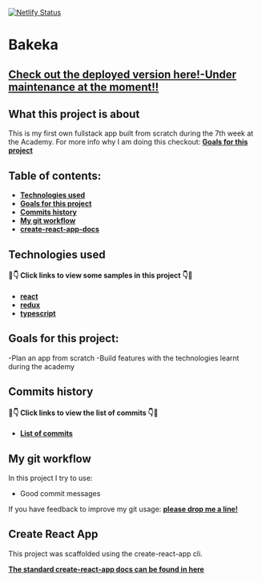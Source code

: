 
[![Netlify Status](https://api.netlify.com/api/v1/badges/1c7d7eac-27e6-402f-987b-fe2425e5d3e4/deploy-status)](https://app.netlify.com/sites/bakeka/deploys)

# Bakeka 
## [Check out the deployed version here!-Under maintenance at the moment!!](https://bakeka.netlify.com)
## What this project is about

This is my first own fullstack app built from scratch during the 7th week at the Academy. For more info why I am doing this checkout: **[Goals for this project](#goals-for-this-project)**

## Table of contents:

- **[Technologies used](#technologies-used)**
- **[Goals for this project](#goals-for-this-project)**
- **[Commits history](#commits-history)**
- **[My git workflow](#my-git-workflow)**
- **[create-react-app-docs](#create-react-app)**

## Technologies used

#### 👀👇 Click links to view some samples in this project 👇👀

- **[react](./src/App.js)**  
- **[redux](.src/reducers/adverts.js)** 
- **[typescript](./src/index.ts)**


## Goals for this project:

-Plan an app from scratch
-Build features with the technologies learnt during the academy 


## Commits history

#### 👀👇 Click links to view the list of commits 👇👀

- **[List of commits](https://github.com/dariosalina/webShopFullStack/commits/master)**

## My git workflow

In this project I try to use:

- Good commit messages

If you have feedback to improve my git usage: **[please drop me a line!](https://www.linkedin.com/in/rein-op-t-land-295759124/)** 


## Create React App

This project was scaffolded using the create-react-app cli. 

**[The standard create-react-app docs can be found in here](./create-react-app-docs.md)**
